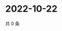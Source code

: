 # 2022-10-22

共 0 条

<!-- BEGIN WEIBO -->
<!-- 最后更新时间 Sat Oct 22 2022 00:14:29 GMT+0800 (China Standard Time) -->

<!-- END WEIBO -->
